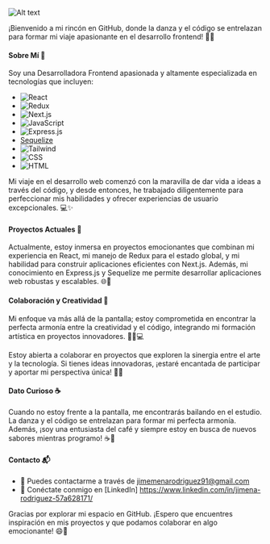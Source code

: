 ![Alt text](Hi%20I'm%20Jimena.gif)

¡Bienvenido a mi rincón en GitHub, donde la danza y el código se entrelazan para formar mi viaje apasionante en el desarrollo frontend! 💃🎨

#### Sobre Mí 🌈

Soy una Desarrolladora Frontend apasionada y altamente especializada en tecnologías que incluyen:

- ![React](https://img.shields.io/badge/React-61DAFB?logo=react&logoColor=white&style=for-the-badge)
- ![Redux](https://img.shields.io/badge/Redux-764ABC?logo=redux&logoColor=white&style=for-the-badge)
- ![Next.js](https://img.shields.io/badge/Next.js-000000?logo=next.js&logoColor=white&style=for-the-badge)
-  ![JavaScript](https://img.shields.io/badge/JavaScript-ES6-yellow)
- ![Express.js](https://img.shields.io/badge/Express.js-000000?logo=express&logoColor=white&style=for-the-badge)
- [Sequelize](https://img.shields.io/badge/Sequelize-52B0E7?logo=sequelize&logoColor=white&style=for-the-badge)
- ![Tailwind](https://img.shields.io/badge/Tailwind_CSS-38B2AC?logo=tailwind-css&logoColor=white&style=for-the-badge)
- ![CSS](https://img.shields.io/badge/CSS-3-blue)
- ![HTML](https://img.shields.io/badge/HTML-5-orange)

Mi viaje en el desarrollo web comenzó con la maravilla de dar vida a ideas a través del código, y desde entonces, he trabajado diligentemente para perfeccionar mis habilidades y ofrecer experiencias de usuario excepcionales. 💻✨

#### Proyectos Actuales 🚀

Actualmente, estoy inmersa en proyectos emocionantes que combinan mi experiencia en React, mi manejo de Redux para el estado global, y mi habilidad para construir aplicaciones eficientes con Next.js. Además, mi conocimiento en Express.js y Sequelize me permite desarrollar aplicaciones web robustas y escalables. 🌐💪

#### Colaboración y Creatividad 🤝

Mi enfoque va más allá de la pantalla; estoy comprometida en encontrar la perfecta armonía entre la creatividad y el código, integrando mi formación artística en proyectos innovadores. 🎨👩💻

Estoy abierta a colaborar en proyectos que exploren la sinergia entre el arte y la tecnología. Si tienes ideas innovadoras, ¡estaré encantada de participar y aportar mi perspectiva única! 🤗💡

#### Dato Curioso ☕

Cuando no estoy frente a la pantalla, me encontrarás bailando en el estudio. La danza y el código se entrelazan para formar mi perfecta armonía. Además, ¡soy una entusiasta del café y siempre estoy en busca de nuevos sabores mientras programo! ☕💃

#### Contacto 📬

- 📧 Puedes contactarme a través de jimemenarodriguez91@gmail.com
- 🔗 Conéctate conmigo en [LinkedIn] https://www.linkedin.com/in/jimena-rodriguez-57a628171/

Gracias por explorar mi espacio en GitHub. ¡Espero que encuentres inspiración en mis proyectos y que podamos colaborar en algo emocionante! 😄🚀
